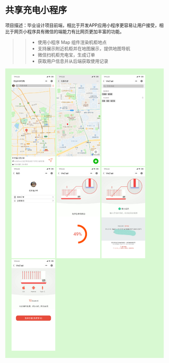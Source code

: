 # 共享充电小程序
项目描述：毕业设计项目前端，相比于开发APP应用小程序更容易让用户接受，相比于网页小程序具有微信的端能力有比网页更加丰富的功能。
  >> - 使用小程序 Map 组件渲染机柜地点
  >> - 支持展示附近机柜并在地图展示，提供地图导航
  >> - 微信扫机柜充电宝，生成订单
  >> - 获取用户信息并从后端获取使用记录

<div style="padding: 20px;background: #36e21630;float: left;">
    <img src="./img/demo (3).png" width = 30% height = 30%>
    <img src="./img/demo (4).png" width = 30% height = 30%>
    <img src="./img/demo (5).png" width = 30% height = 30%>
    <img src="./img/demo (6).png" width = 30% height = 30%>
    <img src="./img/demo (1).png" width = 30% height = 30%>
    <img src="./img/demo (2).png" width = 30% height = 30%>
    <img src="./img/demo (7).png" width = 30% height = 30%>
</div>
